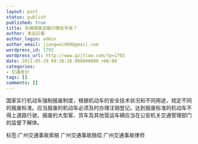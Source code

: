 ```yaml
---
layout: post
status: publish
published: true
title: 车辆报废该履行哪些手续？
author: 本站记者
author_login: admin
author_email: jiangwei909@gmail.com
wordpress_id: 1792
wordpress_url: http://www.gzjtlaw.com/?p=1792
date: 2011-05-29 09:30:28.000000000 +08:00
categories:
- 交通常识
tags: []
comments: []
---
```

国家实行机动车强制报废制度，根据机动车的安全技术状况和不同用途，规定不同的报废标准。应当报废的机动车必须及时办理注销登记。达到报废标准的机动车不得上道路行驶。报废的大型客、货车及其他营运车辆应当在公安机关交通管理部门的监督下解体。标签:广州交通事故索赔 广州交通事故赔偿 广州交通事故律师
